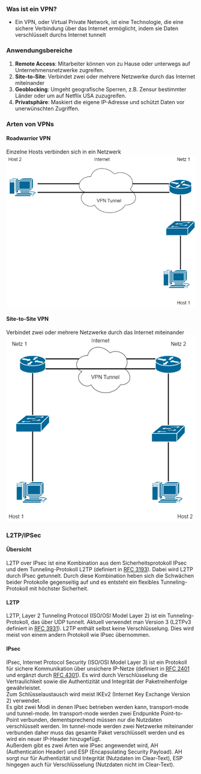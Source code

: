 ### Was ist ein VPN?
- Ein VPN, oder Virtual Private Network, ist eine Technologie, die eine sichere Verbindung über das Internet ermöglicht, indem sie Daten verschlüsselt durchs Internet tunnelt

### Anwendungsbereiche
1. **Remote Access**: Mitarbeiter können von zu Hause oder unterwegs auf Unternehmensnetzwerke zugreifen.
2. **Site-to-Site**: Verbindet zwei oder mehrere Netzwerke durch das Internet miteinander
3. **Geoblocking**: Umgeht geografische Sperren, z.B. Zensur bestimmter Länder oder um auf Netflix USA zuzugreifen.
4. **Privatsphäre**: Maskiert die eigene IP-Adresse und schützt Daten vor unerwünschten Zugriffen.

### Arten von VPNs
#### Roadwarrior VPN
Einzelne Hosts verbinden sich in ein Netzwerk
![](../../images/roadwarrior.drawio.png)
#### Site-to-Site VPN
Verbindet zwei oder mehrere Netzwerke durch das Internet miteinander
![](../../images/site2site.drawio.png)

### L2TP/IPSec
#### Übersicht
L2TP over IPsec ist eine Kombination aus dem Sicherheitsprotokoll IPsec und dem Tunneling-Protokoll L2TP (definiert in [RFC 3193](https://datatracker.ietf.org/doc/html/rfc3193)). Dabei wird L2TP durch IPsec getunnelt. Durch diese Kombination heben sich die Schwächen beider Protokolle gegenseitig auf und es entsteht ein flexibles Tunneling-Protokoll mit höchster Sicherheit.
#### L2TP
L2TP, Layer 2 Tunneling Protocol (ISO/OSI Model Layer 2) ist ein Tunneling-Protokoll, das über UDP tunnelt. Aktuell verwendet man Version 3 (L2TPv3 definiert in [RFC 3931](https://datatracker.ietf.org/doc/html/rfc3931)). L2TP enthält selbst keine Verschlüsselung. Dies wird meist von einem andern Protokoll wie IPsec übernommen.
#### IPsec
IPsec, Internet Protocol Security (ISO/OSI Model Layer 3) ist ein Protokoll für sichere Kommunikation über unsichere IP-Netze (definiert in [RFC 2401](https://datatracker.ietf.org/doc/html/rfc2401#section-1) und ergänzt durch [RFC 4301](https://datatracker.ietf.org/doc/html/rfc4301)). Es wird durch Verschlüsselung die Vertraulichkeit sowie die Authentizität und Integrität der Paketreihenfolge gewährleistet.  
Zum Schlüsselaustausch wird meist IKEv2 (Internet Key Exchange Version 2) verwendet.  
Es gibt zwei Modi in denen IPsec betrieben werden kann, transport-mode und tunnel-mode. Im transport-mode werden zwei Endpunkte Point-to-Point verbunden, dementsprechend müssen nur die Nutzdaten verschlüsselt werden. Im tunnel-mode werden zwei Netzwerke miteinander verbunden daher muss das gesamte Paket verschlüsselt werden und es wird ein neuer IP-Header hinzugefügt.  
Außerdem gibt es zwei Arten wie IPsec angewendet wird, AH (Authentication Header) und ESP (Encapsulating Security Payload). AH sorgt nur für Authentizität und Integrität (Nutzdaten im Clear-Text), ESP hingegen auch für Verschlüsselung (Nutzdaten nicht im Clear-Text).
